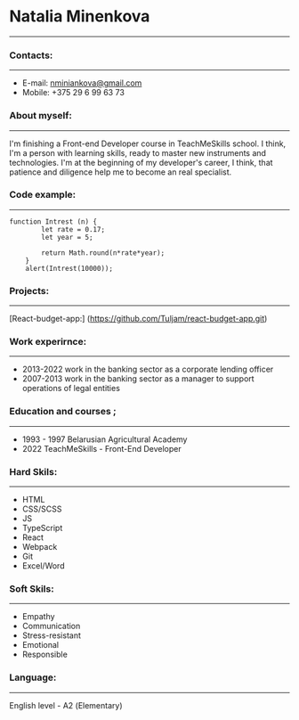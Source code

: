 # Natalia Minenkova

---

### Contacts:

---

- E-mail: nminiankova@gmail.com
- Mobile: +375 29 6 99 63 73

### About myself:

---

I'm finishing a Front-end Developer course in TeachMeSkills school. I think, I'm a person with learning skills, ready to master new instruments and technologies. I'm at the beginning of my developer's career, I think, that patience and diligence help me to become an real specialist.

### Code example:

---

```
function Intrest (n) {
        let rate = 0.17;
        let year = 5;

        return Math.round(n*rate*year);
    }
    alert(Intrest(10000));
```

### Projects:

---

[React-budget-app:] (https://github.com/Tuljam/react-budget-app.git)

### Work experirnce:

---

- 2013-2022 work in the banking sector as a corporate lending officer
- 2007-2013 work in the banking sector as a manager to support operations of legal entities

### Education and courses ;

---

- 1993 - 1997 Belarusian Agricultural Academy
- 2022 TeachMeSkills - Front-End Developer

### Hard Skils:

---

- HTML
- CSS/SCSS
- JS
- TypeScript
- React
- Webpack
- Git
- Excel/Word

### Soft Skils:

---

- Empathy
- Communication
- Stress-resistant
- Emotional
- Responsible

### Language:

---

English level - А2 (Elementary)
